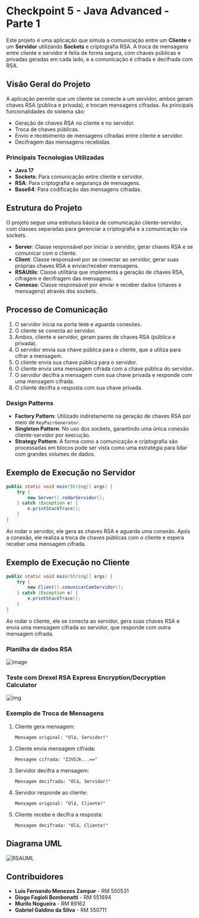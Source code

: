 
# Checkpoint 5 - Java Advanced - Parte 1

Este projeto é uma aplicação que simula a comunicação entre um **Cliente** e um **Servidor** utilizando **Sockets** e criptografia RSA. A troca de mensagens entre cliente e servidor é feita de forma segura, com chaves públicas e privadas geradas em cada lado, e a comunicação é cifrada e decifrada com RSA.

## Visão Geral do Projeto

A aplicação permite que um cliente se conecte a um servidor, ambos geram chaves RSA (pública e privada), e trocam mensagens cifradas. As principais funcionalidades do sistema são:

- Geração de chaves RSA no cliente e no servidor.
- Troca de chaves públicas.
- Envio e recebimento de mensagens cifradas entre cliente e servidor.
- Decifragem das mensagens recebidas.

### Principais Tecnologias Utilizadas

- **Java 17**
- **Sockets**: Para comunicação entre cliente e servidor.
- **RSA**: Para criptografia e segurança de mensagens.
- **Base64**: Para codificação das mensagens cifradas.

## Estrutura do Projeto

O projeto segue uma estrutura básica de comunicação cliente-servidor, com classes separadas para gerenciar a criptografia e a comunicação via sockets.

- **Server**: Classe responsável por iniciar o servidor, gerar chaves RSA e se comunicar com o cliente.
- **Client**: Classe responsável por se conectar ao servidor, gerar suas próprias chaves RSA e enviar/receber mensagens.
- **RSAUtils**: Classe utilitária que implementa a geração de chaves RSA, cifragem e decifragem das mensagens.
- **Conexao**: Classe responsável por enviar e receber dados (chaves e mensagens) através dos sockets.

## Processo de Comunicação

1. O servidor inicia na porta `9600` e aguarda conexões.
2. O cliente se conecta ao servidor.
3. Ambos, cliente e servidor, geram pares de chaves RSA (pública e privada).
4. O servidor envia sua chave pública para o cliente, que a utiliza para cifrar a mensagem.
5. O cliente envia sua chave pública para o servidor.
6. O cliente envia uma mensagem cifrada com a chave pública do servidor.
7. O servidor decifra a mensagem com sua chave privada e responde com uma mensagem cifrada.
8. O cliente decifra a resposta com sua chave privada.

### Design Patterns

- **Factory Pattern**: Utilizado indiretamente na geração de chaves RSA por meio de `KeyPairGenerator`.
- **Singleton Pattern**: No uso dos sockets, garantindo uma única conexão cliente-servidor por execução.
- **Strategy Pattern**: A forma como a comunicação e criptografia são processadas em blocos pode ser vista como uma estratégia para lidar com grandes volumes de dados.

## Exemplo de Execução no Servidor

```java
public static void main(String[] args) {
    try {
        new Server().rodarServidor();
    } catch (Exception e) {
        e.printStackTrace();
    }
}
```

Ao rodar o servidor, ele gera as chaves RSA e aguarda uma conexão. Após a conexão, ele realiza a troca de chaves públicas com o cliente e espera receber uma mensagem cifrada.

## Exemplo de Execução no Cliente

```java
public static void main(String[] args) {
    try {
        new Client().comunicarComServidor();
    } catch (Exception e) {
        e.printStackTrace();
    }
}
```

Ao rodar o cliente, ele se conecta ao servidor, gera suas chaves RSA e envia uma mensagem cifrada ao servidor, que responde com outra mensagem cifrada.

### Planilha de dados RSA

![image](https://github.com/user-attachments/assets/bbe00786-f399-42b8-9f16-d083bf61a10a)


### Teste com Drexel RSA Express Encryption/Decryption Calculator 

![img](https://github.com/user-attachments/assets/7f62a51a-4295-4065-a499-c3699de81154)

### Exemplo de Troca de Mensagens

1. Cliente gera mensagem:
   ```plaintext
   Mensagem original: "Olá, Servidor!"
   ```

2. Cliente envia mensagem cifrada:
   ```plaintext
   Mensagem cifrada: "Z3V5Jk...=="
   ```

3. Servidor decifra a mensagem:
   ```plaintext
   Mensagem decifrada: "Olá, Servidor!"
   ```

4. Servidor responde ao cliente:
   ```plaintext
   Mensagem original: "Olá, Cliente!"
   ```

5. Cliente recebe e decifra a resposta:
   ```plaintext
   Mensagem decifrada: "Olá, Cliente!"
   ```

## Diagrama UML

![RSAUML](https://github.com/user-attachments/assets/f0a39d02-11de-4338-82d1-73db5c3c0974)

## Contribuidores

- **Luis Fernando Menezes Zampar** - RM 550531
- **Diogo Fagioli Bombonatti** - RM 551694
- **Murilo Nogueira** - RM 89162
- **Gabriel Galdino da Silva** - RM 550711
